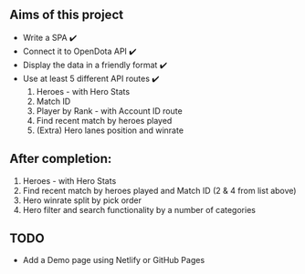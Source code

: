 ## Aims of this project
- Write a SPA ✔️
- Connect it to OpenDota API ✔️
- Display the data in a friendly format ✔️
- Use at least 5 different API routes ✔️
    1. Heroes - with Hero Stats
    2. Match ID
    3. Player by Rank - with Account ID route
    4. Find recent match by heroes played
    5. (Extra) Hero lanes position and winrate

## After completion: 
1. Heroes - with Hero Stats
2. Find recent match by heroes played and Match ID (2 & 4 from list above)
3. Hero winrate split by pick order
4. Hero filter and search functionality by a number of categories

## TODO
- Add a Demo page using Netlify or GitHub Pages